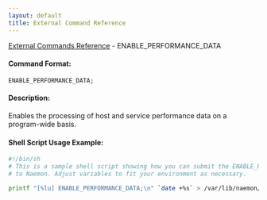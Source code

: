 ```yaml
---
layout: default
title: External Command Reference
---
```


<!--
************************************************
* AUTO GENERATED PAGE - USE ./update SCRIPT
************************************************
-->

<span class="glyphicon glyphicon-arrow-up"></span><a href="index.html"> External Commands Reference</a> - ENABLE_PERFORMANCE_DATA<br>

#### Command Format:

`ENABLE_PERFORMANCE_DATA;`

#### Description:

Enables the processing of host and service performance data on a program-wide basis.

#### Shell Script Usage Example:

```sh
#!/bin/sh
# This is a sample shell script showing how you can submit the ENABLE_PERFORMANCE_DATA command
# to Naemon. Adjust variables to fit your environment as necessary.

printf "[%lu] ENABLE_PERFORMANCE_DATA;\n" `date +%s` > /var/lib/naemon/naemon.cmd
```

